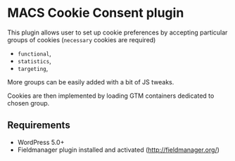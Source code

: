 # MACS Cookie Consent plugin

This plugin allows user to set up cookie preferences by accepting particular groups of cookies (`necessary` cookies are required)
 - `functional`,
 - `statistics`,
 - `targeting`,

More groups can be easily added with a bit of JS tweaks.

Cookies are then implemented by loading GTM containers dedicated to chosen group.

## Requirements
* WordPress 5.0+ 
* Fieldmanager plugin installed and activated (http://fieldmanager.org/)

